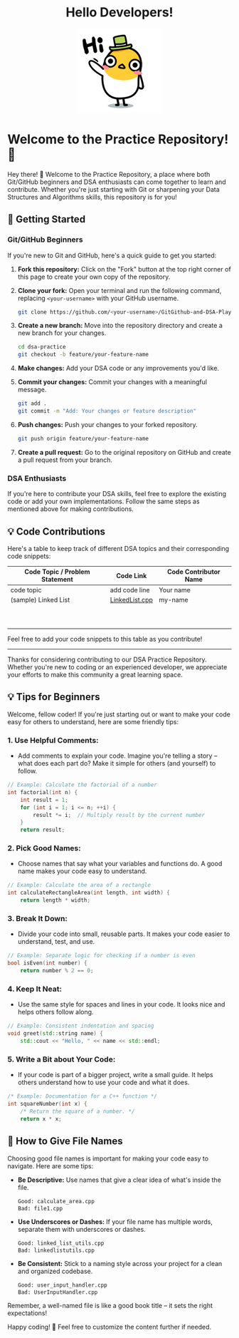 
<div align="center">

# Hello Developers! 

![Moving Animation](hello.gif)

</div>

# Welcome to the  Practice Repository! 🚀

Hey there! 👋 Welcome to the Practice Repository, a place where both Git/GitHub beginners and DSA enthusiasts can come together to learn and contribute. Whether you're just starting with Git or sharpening your Data Structures and Algorithms skills, this repository is for you!

## 🌟 Getting Started

### Git/GitHub Beginners

If you're new to Git and GitHub, here's a quick guide to get you started:

1. **Fork this repository:** Click on the "Fork" button at the top right corner of this page to create your own copy of the repository.

2. **Clone your fork:** Open your terminal and run the following command, replacing `<your-username>` with your GitHub username.

   ```bash
   git clone https://github.com/<your-username>/GitGithub-and-DSA-Playground
   ```

3. **Create a new branch:** Move into the repository directory and create a new branch for your changes.

   ```bash
   cd dsa-practice
   git checkout -b feature/your-feature-name
   ```

4. **Make changes:** Add your DSA code or any improvements you'd like.

5. **Commit your changes:** Commit your changes with a meaningful message.

   ```bash
   git add .
   git commit -m "Add: Your changes or feature description"
   ```

6. **Push changes:** Push your changes to your forked repository.

   ```bash
   git push origin feature/your-feature-name
   ```

7. **Create a pull request:** Go to the original repository on GitHub and create a pull request from your branch.


### DSA Enthusiasts

If you're here to contribute your DSA skills, feel free to explore the existing code or add your own implementations. Follow the same steps as mentioned above for making contributions.

## 💡 Code Contributions

Here's a table to keep track of different DSA topics and their corresponding code snippets:

| Code Topic / Problem Statement  | Code Link                                  |Code Contributor Name|
|-------------|--------------------------------------------|---------------------|
| code topic          | add code line                              |Your name   |     
|(sample) Linked List | [LinkedList.cpp](https://github.com/kunalbandale/GitGithub-and-DSA-Playground/blob/main/Linked_List.cpp)     | my-name    |
|      |                                         |             |
|      |                                         |             |
|      |                                         |             |
|      |                                         |             |
|      |                                         |             |
|      |                                         |             |
|      |                                         |             |
|      |                                         |             |
|      |                                         |             |
|      |                                         |             |


Feel free to add your code snippets to this table as you contribute!

---

Thanks for considering contributing to our DSA Practice Repository. Whether you're new to coding or an experienced developer, we appreciate your efforts to make this community a great learning space.

## 💡 Tips for Beginners

Welcome, fellow coder! If you're just starting out or want to make your code easy for others to understand, here are some friendly tips:

### 1. Use Helpful Comments:
   - Add comments to explain your code. Imagine you're telling a story – what does each part do? Make it simple for others (and yourself) to follow.

   ```cpp
   // Example: Calculate the factorial of a number
   int factorial(int n) {
       int result = 1;
       for (int i = 1; i <= n; ++i) {
           result *= i;  // Multiply result by the current number
       }
       return result;
```

### 2. Pick Good Names:
   - Choose names that say what your variables and functions do. A good name makes your code easy to understand.

   ```cpp
   // Example: Calculate the area of a rectangle
   int calculateRectangleArea(int length, int width) {
       return length * width;
   ```
   
### 3. **Break It Down:**
   - Divide your code into small, reusable parts. It makes your code easier to understand, test, and use.

   ```cpp
   // Example: Separate logic for checking if a number is even
   bool isEven(int number) {
       return number % 2 == 0;
   ```

### 4. **Keep It Neat:**
   - Use the same style for spaces and lines in your code. It looks nice and helps others follow along.

   ```cpp
   // Example: Consistent indentation and spacing
   void greet(std::string name) {
       std::cout << "Hello, " << name << std::endl;
   ```

### 5. **Write a Bit about Your Code:**
   - If your code is part of a bigger project, write a small guide. It helps others understand how to use your code and what it does.

   ```cpp
   /* Example: Documentation for a C++ function */
   int squareNumber(int x) {
       /* Return the square of a number. */
       return x * x;
   ```

## 📝 How to Give File Names

Choosing good file names is important for making your code easy to navigate. Here are some tips:

- **Be Descriptive:** Use names that give a clear idea of what's inside the file.

   ```plaintext
   Good: calculate_area.cpp
   Bad: file1.cpp
   ```

- **Use Underscores or Dashes:** If your file name has multiple words, separate them with underscores or dashes.

   ```plaintext
   Good: linked_list_utils.cpp
   Bad: linkedlistutils.cpp
   ```

- **Be Consistent:** Stick to a naming style across your project for a clean and organized codebase.

   ```plaintext
   Good: user_input_handler.cpp
   Bad: UserInputHandler.cpp
   ```

Remember, a well-named file is like a good book title – it sets the right expectations!

Happy coding! 🚀
Feel free to customize the content further if needed.

